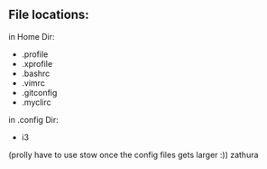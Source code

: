 ## File locations:

in Home Dir:
- .profile
- .xprofile
- .bashrc
- .vimrc
- .gitconfig
- .myclirc

in .config Dir:
- i3


(prolly have to use stow once the config files gets larger :))
zathura
